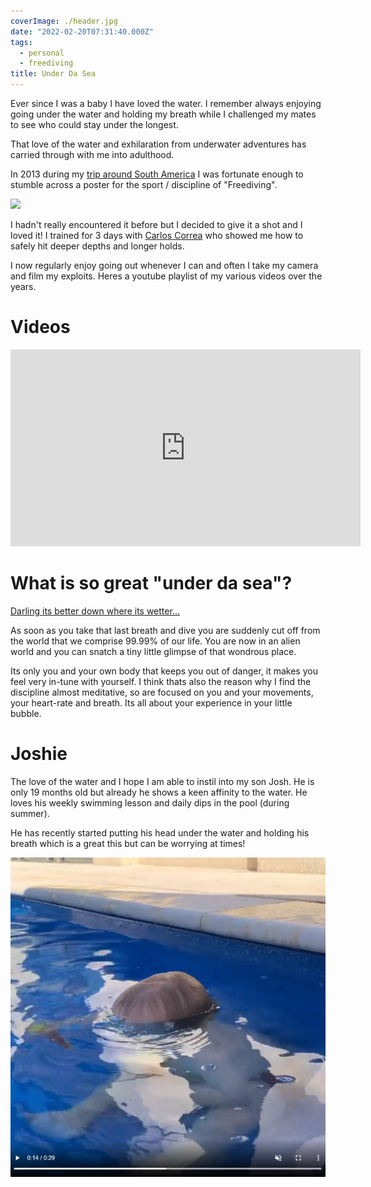 ```yaml
---
coverImage: ./header.jpg
date: "2022-02-20T07:31:40.000Z"
tags:
  - personal
  - freediving
title: Under Da Sea
---
```


Ever since I was a baby I have loved the water. I remember always enjoying going under the water and holding my breath while I challenged my mates to see who could stay under the longest.

<!-- more -->

That love of the water and exhilaration from underwater adventures has carried through with me into adulthood.

In 2013 during my [trip around South America](https://mikecann.co.uk/posts/the-trip-2013-tyrona-to-bucaramanga) I was fortunate enough to stumble across a poster for the sport / discipline of "Freediving".

[![](https://mikecann.co.uk/wp-content/uploads/2013/09/photo-222.jpg)](https://mikecann.co.uk/wp-content/uploads/2013/09/photo-222.jpg)

I hadn't really encountered it before but I decided to give it a shot and I loved it! I trained for 3 days with [Carlos Correa](https://www.instagram.com/clubdelphinus/?hl=en) who showed me how to safely hit deeper depths and longer holds.

I now regularly enjoy going out whenever I can and often I take my camera and film my exploits. Heres a youtube playlist of my various videos over the years.

# Videos

<iframe width="560" height="315" src="https://www.youtube.com/embed/videoseries?list=PLdFGn0KeUCYer1aL7cEzpcDIg51vycrio" title="YouTube video player" frameborder="0" allow="accelerometer; autoplay; clipboard-write; encrypted-media; gyroscope; picture-in-picture" allowfullscreen></iframe>

# What is so great "under da sea"?

[Darling its better down where its wetter...](https://www.youtube.com/watch?v=GC_mV1IpjWA)

As soon as you take that last breath and dive you are suddenly cut off from the world that we comprise 99.99% of our life. You are now in an alien world and you can snatch a tiny little glimpse of that wondrous place.

Its only you and your own body that keeps you out of danger, it makes you feel very in-tune with yourself. I think thats also the reason why I find the discipline almost meditative, so are focused on you and your movements, your heart-rate and breath. Its all about your experience in your little bubble.

# Joshie

The love of the water and I hope I am able to instil into my son Josh. He is only 19 months old but already he shows a keen affinity to the water. He loves his weekly swimming lesson and daily dips in the pool (during summer).

He has recently started putting his head under the water and holding his breath which is a great this but can be worrying at times!

[![](./joshie.jpg)](https://www.instagram.com/p/CZBlK45DVZy/)
